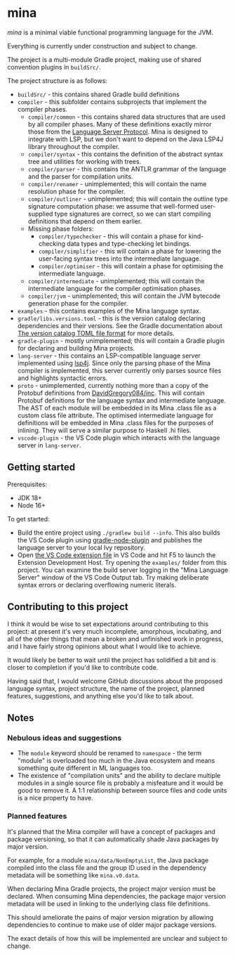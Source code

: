 # mina

*mina* is a minimal viable functional programming language for the JVM.

Everything is currently under construction and subject to change.

The project is a multi-module Gradle project, making use of shared convention plugins in `buildSrc/`.

The project structure is as follows:

* `buildSrc/` - this contains shared Gradle build definitions
* `compiler` - this subfolder contains subprojects that implement the compiler phases.
    * `compiler/common` - this contains shared data structures that are used by all compiler phases. Many of these definitions exactly mirror those from the [Language Server Protocol](https://microsoft.github.io/language-server-protocol/). Mina is designed to integrate with LSP, but we don't want to depend on the Java LSP4J library throughout the compiler.
    * `compiler/syntax` - this contains the definition of the abstract syntax tree and utilities for working with trees.
    * `compiler/parser` - this contains the ANTLR grammar of the language and the parser for compilation units.
    * `compiler/renamer` - unimplemented; this will contain the name resolution phase for the compiler.
    * `compiler/outliner` - unimplemented; this will contain the outline type signature computation phase: we assume that well-formed user-supplied type signatures are correct, so we can start compiling definitions that depend on them earlier.
    * Missing phase folders:
        * `compiler/typechecker` - this will contain a phase for kind-checking data types and type-checking let bindings.
        * `compiler/simplifier` - this will contain a phase for lowering the user-facing syntax trees into the intermediate language.
        * `compiler/optimiser` - this will contain a phase for optimising the intermediate language.
    * `compiler/intermediate` - unimplemented; this will contain the intermediate language for the compiler optimisation phases.
    * `compiler/jvm` - unimplemented; this will contain the JVM bytecode generation phase for the compiler.
* `examples` - this contains examples of the Mina language syntax.
* `gradle/libs.versions.toml` - this is the version catalog declaring dependencies and their versions. See the Gradle documentation about [The version catalog TOML file format](https://docs.gradle.org/current/userguide/platforms.html#sub::toml-dependencies-format) for more details.
* `gradle-plugin` - mostly unimplemented; this will contain a Gradle plugin for declaring and building Mina projects.
* `lang-server` - this contains an LSP-compatible language server implemented using [lsp4j](https://github.com/eclipse/lsp4j). Since only the parsing phase of the Mina compiler is implemented, this server currently only parses source files and highlights syntactic errors.
* `proto` - unimplemented, currently nothing more than a copy of the Protobuf definitions from [DavidGregory084/inc](https://github.com/DavidGregory084/inc). This will contain Protobuf definitions for the language syntax and intermediate language. The AST of each module will be embedded in its Mina .class file as a custom class file attribute. The optimised intermediate language for definitions will be embedded in Mina .class files for the purposes of inlining. They will serve a similar purpose to Haskell .hi files.
* `vscode-plugin` - the VS Code plugin which interacts with the language server in `lang-server`.

## Getting started

Prerequisites:

* JDK 18+
* Node 16+

To get started:

* Build the entire project using `./gradlew build --info`. This also builds the VS Code plugin using [gradle-node-plugin](https://github.com/node-gradle/gradle-node-plugin) and publishes the language server to your local Ivy repository.
* Open [the VS Code extension file](./vscode-plugin/src/extension.ts) in VS Code and hit F5 to launch the Extension Development Host. Try opening the `examples/` folder from this project. You can examine the build server logging in the "Mina Language Server" window of the VS Code Output tab. Try making deliberate syntax errors or declaring overflowing numeric literals.

## Contributing to this project

I think it would be wise to set expectations around contributing to this project: at present it's very much incomplete, amorphous, incubating, and all of the other things that mean a broken and unfinished work in progress, and I have fairly strong opinions about what I would like to achieve.

It would likely be better to wait until the project has solidified a bit and is closer to completion if you'd like to contribute code.

Having said that, I would welcome GitHub discussions about the proposed language syntax, project structure, the name of the project, planned features, suggestions, and anything else you'd like to talk about.

## Notes

### Nebulous ideas and suggestions

* The `module` keyword should be renamed to `namespace` - the term "module" is overloaded too much in the Java ecosystem and means something quite different in ML languages too.
* The existence of "compilation units" and the ability to declare multiple modules in a single source file is probably a misfeature and it would be good to remove it. A 1:1 relationship between source files and code units is a nice property to have.

### Planned features

It's planned that the Mina compiler will have a concept of packages and package versioning, so that it can automatically shade Java packages by major version.

For example, for a module `mina/data/NonEmptyList`, the Java package compiled into the class file and the group ID used in the dependency metadata will be something like `mina.v0.data`.

When declaring Mina Gradle projects, the project major version must be declared. When consuming Mina dependencies, the package major version metadata will be used in linking to the underlying class file definitions.

This should ameliorate the pains of major version migration by allowing dependencies to continue to make use of older major package versions.

The exact details of how this will be implemented are unclear and subject to change.
